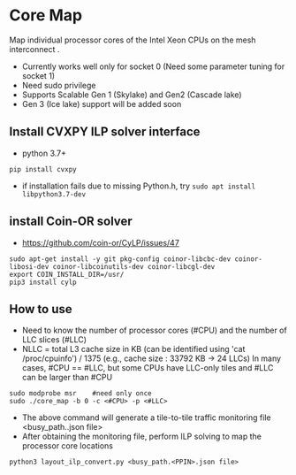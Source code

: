 # Core Map

Map individual processor cores of the Intel Xeon CPUs on the mesh interconnect .

* Currently works well only for socket 0 (Need some parameter tuning for socket 1)
* Need sudo privilege
* Supports Scalable Gen 1 (Skylake) and Gen2 (Cascade lake)
* Gen 3 (Ice lake) support will be added soon


## Install CVXPY ILP solver interface
* python 3.7+ 
```
pip install cvxpy
```
* if installation fails due to missing Python.h,  try ``sudo apt install libpython3.7-dev``

## install Coin-OR solver
* https://github.com/coin-or/CyLP/issues/47
```
sudo apt-get install -y git pkg-config coinor-libcbc-dev coinor-libosi-dev coinor-libcoinutils-dev coinor-libcgl-dev
export COIN_INSTALL_DIR=/usr/
pip3 install cylp
```

## How to use
* Need to know the number of processor cores (#CPU) and the number of LLC slices (#LLC)
* NLLC = total L3 cache size in KB (can be identified using 'cat /proc/cpuinfo')  / 1375
  (e.g., cache size      : 33792 KB -> 24 LLCs)
  In many cases, #CPU == #LLC, but some CPUs have LLC-only tiles and #LLC can be larger than #CPU


```cosole
sudo modprobe msr    #need only once
sudo ./core_map -b 0 -c <#CPU> -p <#LLC>
```
* The above command will generate a tile-to-tile traffic monitoring file <busy_path.<PPIN>.json file>
* After obtaining the monitoring file, perform ILP solving to map the processor core locations

```console
python3 layout_ilp_convert.py <busy_path.<PPIN>.json file>
```

